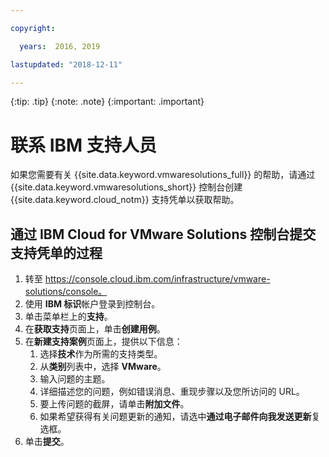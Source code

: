 ```yaml
---

copyright:

  years:  2016, 2019

lastupdated: "2018-12-11"

---
```


{:tip: .tip}
{:note: .note}
{:important: .important}

# 联系 IBM 支持人员

如果您需要有关 {{site.data.keyword.vmwaresolutions_full}} 的帮助，请通过 {{site.data.keyword.vmwaresolutions_short}} 控制台创建 {{site.data.keyword.cloud_notm}} 支持凭单以获取帮助。

## 通过 IBM Cloud for VMware Solutions 控制台提交支持凭单的过程

1. 转至 https://console.cloud.ibm.com/infrastructure/vmware-solutions/console。
2. 使用 **IBM 标识**帐户登录到控制台。
3. 单击菜单栏上的**支持**。
4. 在**获取支持**页面上，单击**创建用例**。
5. 在**新建支持案例**页面上，提供以下信息：
   1. 选择**技术**作为所需的支持类型。   
   2. 从**类别**列表中，选择 **VMware**。  
   3. 输入问题的主题。
   4. 详细描述您的问题，例如错误消息、重现步骤以及您所访问的 URL。
   5. 要上传问题的截屏，请单击**附加文件**。
   6. 如果希望获得有关问题更新的通知，请选中**通过电子邮件向我发送更新**复选框。
6. 单击**提交**。
